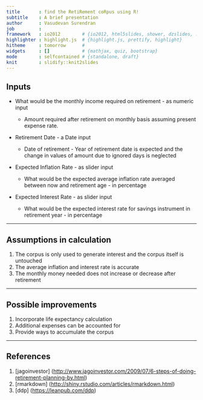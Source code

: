 ```yaml
---
title       : find the RetiRement coRpus using R!
subtitle    : A brief presentation
author      : Vasudevan Surendran
job         : 
framework   : io2012        # {io2012, html5slides, shower, dzslides, ...}
highlighter : highlight.js  # {highlight.js, prettify, highlight}
hitheme     : tomorrow      # 
widgets     : []            # {mathjax, quiz, bootstrap}
mode        : selfcontained # {standalone, draft}
knit        : slidify::knit2slides
---
```


## Inputs

* What would be the monthly income required on retirement - as numeric input

  + Amount required after retirement on monthly basis assuming present expense rate.

* Retirement Date - a Date input

  +  Date of retirement - Year of retirement date is expected and the change in values of amount due to ignored days is neglected
  
* Expected Inflation Rate - as slider input

  + What would be the expected average inflation rate averaged between now and retirement age - in percentage
  
* Expected Interest Rate - as slider input

  + What would be the expected interest rate for savings instrument in retirement year - in percentage


---

## Assumptions in calculation

1. The corpus is only used to generate interest and the corpus itself is untouched
2. The average inflation and interest rate is accurate
3. The monthly money needed does not increase or decrease after retirement

---

## Possible improvements

1. Incorporate life expectancy calculation
2. Additional expenses can be accounted for
3. Provide ways to accumulate the corpus

---

## References

1. [jagoinvestor] (http://www.jagoinvestor.com/2009/07/6-steps-of-doing-retirement-planning-by.html)
2. [rmarkdown] (http://shiny.rstudio.com/articles/rmarkdown.html)
3. [ddp] (https://leanpub.com/ddp)
